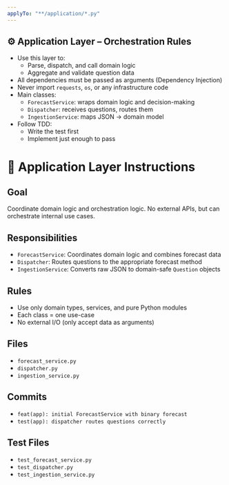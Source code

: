 ```yaml
---
applyTo: "**/application/*.py"
---
```


## ⚙️ Application Layer – Orchestration Rules

- Use this layer to:
  - Parse, dispatch, and call domain logic
  - Aggregate and validate question data
- All dependencies must be passed as arguments (Dependency Injection)
- Never import `requests`, `os`, or any infrastructure code
- Main classes:
  - `ForecastService`: wraps domain logic and decision-making
  - `Dispatcher`: receives questions, routes them
  - `IngestionService`: maps JSON → domain model
- Follow TDD:
  - Write the test first
  - Implement just enough to pass

# 🔧 Application Layer Instructions

## Goal
Coordinate domain logic and orchestration logic. No external APIs, but can orchestrate internal use cases.

## Responsibilities
- `ForecastService`: Coordinates domain logic and combines forecast data
- `Dispatcher`: Routes questions to the appropriate forecast method
- `IngestionService`: Converts raw JSON to domain-safe `Question` objects

## Rules
- Use only domain types, services, and pure Python modules
- Each class = one use-case
- No external I/O (only accept data as arguments)

## Files
- `forecast_service.py`
- `dispatcher.py`
- `ingestion_service.py`

## Commits
- `feat(app): initial ForecastService with binary forecast`
- `test(app): dispatcher routes questions correctly`

## Test Files
- `test_forecast_service.py`
- `test_dispatcher.py`
- `test_ingestion_service.py`